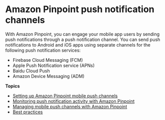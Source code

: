 # Amazon Pinpoint push notification channels<a name="channels-mobile"></a>

With Amazon Pinpoint, you can engage your mobile app users by sending push notifications through a push notification channel\. You can send push notifications to Android and iOS apps using separate channels for the following push notification services:
+ Firebase Cloud Messaging \(FCM\)
+ Apple Push Notification service \(APNs\)
+ Baidu Cloud Push
+ Amazon Device Messaging \(ADM\)

**Topics**
+ [Setting up Amazon Pinpoint mobile push channels](channels-mobile-setup.md)
+ [Monitoring push notification activity with Amazon Pinpoint](channels-mobile-monitor.md)
+ [Managing mobile push channels with Amazon Pinpoint](channels-mobile-manage.md)
+ [Best practices](channels-push-best-practices.md)